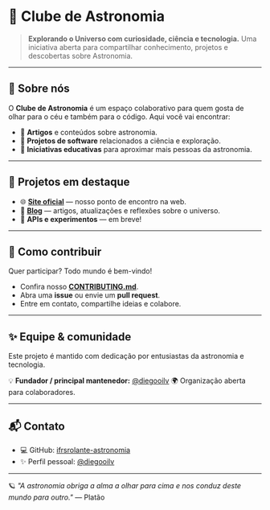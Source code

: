 # 🌌 Clube de Astronomia

> **Explorando o Universo com curiosidade, ciência e tecnologia.**
> Uma iniciativa aberta para compartilhar conhecimento, projetos e descobertas sobre Astronomia.

---

## 🔭 Sobre nós

O **Clube de Astronomia** é um espaço colaborativo para quem gosta de olhar para o céu e também para o código.
Aqui você vai encontrar:

- 🌠 **Artigos** e conteúdos sobre astronomia.
- 📡 **Projetos de software** relacionados a ciência e exploração.
- 📖 **Iniciativas educativas** para aproximar mais pessoas da astronomia.

---

## 🚀 Projetos em destaque

- 🌐 [**Site oficial**](https://blogclube.pages.dev/) — nosso ponto de encontro na web.
- 📝 [**Blog**](https://blogclube.pages.dev/blog/) — artigos, atualizações e reflexões sobre o universo.
- 🔬 **APIs e experimentos** — em breve!

---

## 🤝 Como contribuir

Quer participar? Todo mundo é bem-vindo!

- Confira nosso [**CONTRIBUTING.md**](./CONTRIBUTING.md).
- Abra uma **issue** ou envie um **pull request**.
- Entre em contato, compartilhe ideias e colabore.

---

## ✨ Equipe & comunidade

Este projeto é mantido com dedicação por entusiastas da astronomia e tecnologia.

💡 **Fundador / principal mantenedor:** [@diegooilv](https://github.com/diegooilv)
🌍 Organização aberta para colaboradores.

---

## 📬 Contato

- 💻 GitHub: [ifrsrolante-astronomia](https://github.com/ifrsrolante-astronomia)
- ✨ Perfil pessoal: [@diegooilv](https://github.com/diegooilv)

---

🪐 _"A astronomia obriga a alma a olhar para cima e nos conduz deste mundo para outro."_ — Platão
